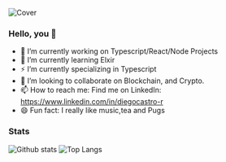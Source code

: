 ![Cover](https://i.ibb.co/tcNcN3B/Linked-In-Banner.png)
### Hello, you 👋
- 🔭 I’m currently working on Typescript/React/Node Projects
- 🌱 I’m currently learning Elxir
- ⚡ I’m currently specializing in Typescript
- 👯 I’m looking to collaborate on Blockchain, and Crypto.
- 📫 How to reach me: Find me on LinkedIn: https://www.linkedin.com/in/diegocastro-r
- 😄 Fun fact: I really like music,tea and Pugs

### Stats

![Github stats](https://github-readme-stats.vercel.app/api?username=DiegoCastro-R&show_icons=true&theme=dark)
![Top Langs](https://github-readme-stats.vercel.app/api/top-langs/?username=DiegoCastro-R&layout=compact&theme=dark&repo=nativemarket)
